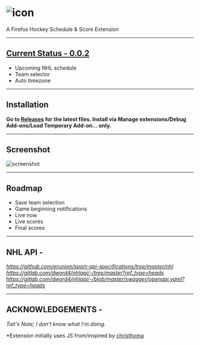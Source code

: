 # ![icon](https://raw.githubusercontent.com/taitjames/ff_ext_biscuittracker/main/popupheader.png)

A Firefox Hockey Schedule &amp; Score Extension

---
## [Current Status - 0.0.2](https://github.com/taitjames/ff_ext-hockey/releases/tag/Release)

- Upcoming NHL schedule
- Team selector
- Auto timezone


---
## Installation

**Go to [Releases](https://github.com/taitjames/ff_ext-hockey/releases/tag/Release) for the latest files. Install via Manage extensions/Debug Add-ons/Load Temporary Add-on... only.**

---
## Screenshot

![screenshot](https://raw.githubusercontent.com/taitjames/ff_ext_biscuittracker/main/previewimage.png)
  

---
## Roadmap

- Save team selection
- Game beginning notifications
- Live now
- Live scores
- Final scores


---
## NHL API -
  
_https://github.com/erunion/sport-api-specifications/tree/master/nhl_  
_https://gitlab.com/dword4/nhlapi/-/tree/master?ref_type=heads_  
_https://gitlab.com/dword4/nhlapi/-/blob/master/swagger/openapi.yaml?ref_type=heads_  
  
---
## ACKNOWLEDGEMENTS - 
*Tait's Note; I don't know what I'm doing.*  
  
*Extension initially uses JS from/inspired by [christhoma](https://addons.mozilla.org/en-US/firefox/addon/penguins-2022-2023-schedule/?utm_source=addons.mozilla.org&utm_medium=referral&utm_content=search)
